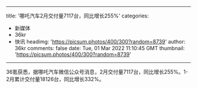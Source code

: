 
---
title: '哪吒汽车2月交付量7117台，同比增长255%'
categories: 
 - 新媒体
 - 36kr
 - 快讯
headimg: 'https://picsum.photos/400/300?random=8739'
author: 36kr
comments: false
date: Tue, 01 Mar 2022 11:10:45 GMT
thumbnail: 'https://picsum.photos/400/300?random=8739'
---

<div>   
36氪获悉，据哪吒汽车微信公众号消息，2月交付量7117台，同比增长255%。1-2月累计交付量18126台，同比增长332%。  
</div>
            
